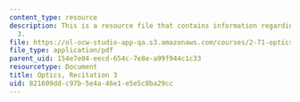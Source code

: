 ```yaml
---
content_type: resource
description: This is a resource file that contains information regarding recitation
  3.
file: https://ol-ocw-studio-app-qa.s3.amazonaws.com/courses/2-71-optics-spring-2014/821609ddc97b5e4a46e1e5e5c8ba29cc_MIT2_71S14_Rec3.pdf
file_type: application/pdf
parent_uid: 154e7e04-eecd-654c-7e8e-a99f944c1c33
resourcetype: Document
title: Optics, Recitation 3
uid: 821609dd-c97b-5e4a-46e1-e5e5c8ba29cc
---
```

